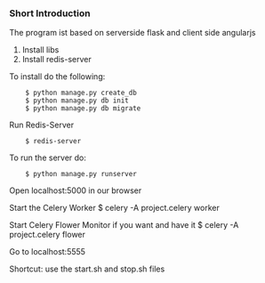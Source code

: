 ### Short Introduction

The program ist based on serverside flask and client side angularjs

1. Install libs
2. Install redis-server

To install do the following:

		$ python manage.py create_db
		$ python manage.py db init
		$ python manage.py db migrate

Run Redis-Server

		$ redis-server

To run the server do:

		$ python manage.py runserver

Open localhost:5000 in our browser

Start the Celery Worker
		$ celery -A project.celery worker

Start Celery Flower Monitor if you want and have it
		$ celery -A project.celery flower

Go to localhost:5555


Shortcut: use the start.sh and stop.sh files